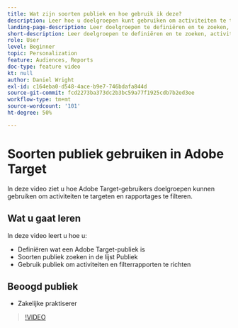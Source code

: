 ```yaml
---
title: Wat zijn soorten publiek en hoe gebruik ik deze?
description: Leer hoe u doelgroepen kunt gebruiken om activiteiten te targeten en rapporten te filteren.
landing-page-description: Leer doelgroepen te definiëren en te zoeken, activiteiten te targeten en rapportages te filteren.
short-description: Leer doelgroepen te definiëren en te zoeken, activiteiten te targeten en rapportages te filteren.
role: User
level: Beginner
topic: Personalization
feature: Audiences, Reports
doc-type: feature video
kt: null
author: Daniel Wright
exl-id: c164eba0-d548-4ace-b9e7-746bdafa844d
source-git-commit: fcd2273ba373dc2b3bc59a77f1925cdb7b2ed3ee
workflow-type: tm+mt
source-wordcount: '101'
ht-degree: 50%

---
```


# Soorten publiek gebruiken in Adobe Target

In deze video ziet u hoe Adobe Target-gebruikers doelgroepen kunnen gebruiken om activiteiten te targeten en rapportages te filteren.

## Wat u gaat leren

In deze video leert u hoe u:

* Definiëren wat een Adobe Target-publiek is
* Soorten publiek zoeken in de lijst Publiek
* Gebruik publiek om activiteiten en filterrapporten te richten

## Beoogd publiek

* Zakelijke praktiserer

>[!VIDEO](https://video.tv.adobe.com/v/17398/?quality=12)
